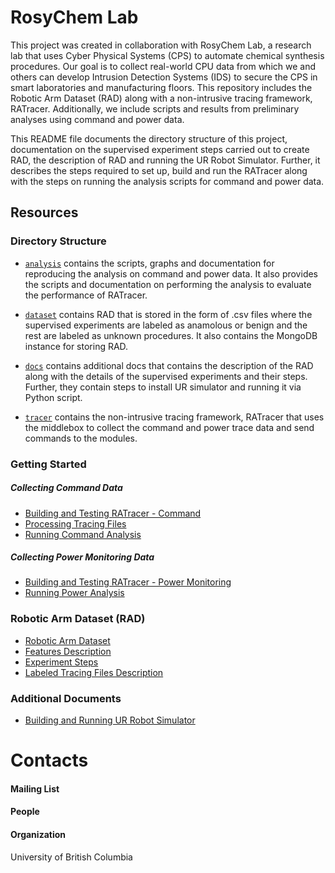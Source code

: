 # RosyChem Lab

This project was created in collaboration with RosyChem Lab, a research lab that uses Cyber Physical Systems (CPS) to automate chemical synthesis procedures. Our goal is to collect real-world CPU data from which we and others can develop Intrusion Detection Systems (IDS) to secure the CPS in smart laboratories and manufacturing floors. This repository includes the Robotic Arm Dataset (RAD) along with a non-intrusive tracing framework, RATracer. Additionally, we include scripts and results from preliminary analyses using command and power data.

This README file documents the directory structure of this project, documentation on the supervised experiment steps carried out to create RAD, the description of RAD and running the UR Robot Simulator. Further, it describes the steps required to set up, build and run the RATracer along with the steps on running the analysis scripts for command and power data.

## Resources

### Directory Structure

* [`analysis`](https://github.com/ubc-systopia/cps-security-code/tree/main/analysis) contains the scripts, graphs and documentation for reproducing the analysis on command and power data. It also provides the scripts and documentation on performing the analysis to evaluate the performance of RATracer.

* [`dataset`](https://github.com/ubc-systopia/cps-security-code/tree/main/dataset) contains RAD that is stored in the form of .csv files where the supervised experiments are labeled as anamolous or benign and the rest are labeled as unknown procedures. It also contains the MongoDB instance for storing RAD.

* [`docs`](https://github.com/ubc-systopia/cps-security-code/tree/main/docs) contains additional docs that contains the description of the RAD along with the details of the supervised experiments and their steps. Further, they contain steps to install UR simulator and running it via Python script.

* [`tracer`](https://github.com/ubc-systopia/cps-security-code/tree/main/tracer) contains the  non-intrusive tracing framework, RATracer that uses the middlebox to collect the command and power trace data and send commands to the modules.

### Getting Started

##### Collecting Command Data
* [Building and Testing RATracer - Command](https://github.com/ubc-systopia/cps-security-code/blob/main/tracer/README.md)
* [Processing Tracing Files](https://github.com/ubc-systopia/cps-security-code/blob/main/tracer/data_processing/README.md)
* [Running Command Analysis](https://github.com/ubc-systopia/cps-security-code/tree/main/analysis/Dataset_CommandAnalysis)

##### Collecting Power Monitoring Data
* [Building and Testing RATracer - Power Monitoring](https://github.com/ubc-systopia/cps-security-code/blob/main/tracer/RATracer_power_monitoring/README.md)
* [Running Power Analysis](https://github.com/ubc-systopia/cps-security-code/tree/main/analysis/Dataset_PowerAnalysis)


### Robotic Arm Dataset (RAD)
* [Robotic Arm Dataset](https://github.com/ubc-systopia/cps-security-code/tree/main/dataset)
* [Features Description](https://github.com/ubc-systopia/cps-security-code/blob/main/docs/RAD_Description.pdf)
* [Experiment Steps](https://github.com/ubc-systopia/cps-security-code/blob/main/docs/Experiment_Steps.pdf)
* [Labeled Tracing Files Description](https://github.com/ubc-systopia/cps-security-code/blob/main/dataset/README.md)


### Additional Documents

* [Building and Running UR Robot Simulator](https://github.com/ubc-systopia/cps-security-code/blob/main/docs/URsim_Setup.pdf)


# Contacts

#### Mailing List

#### People


#### Organization

University of British Columbia







